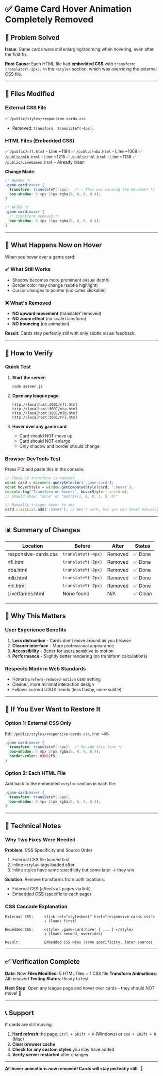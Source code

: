 # ✅ Game Card Hover Animation Completely Removed

## 🎯 Problem Solved

**Issue**: Game cards were still enlarging/zooming when hovering, even after the first fix.

**Root Cause**: Each HTML file had **embedded CSS** with `transform: translateY(-2px);` in the `<style>` section, which was overriding the external CSS file.

---

## 🔧 Files Modified

### External CSS File
✅ `/public/styles/responsive-cards.css`
- Removed: `transform: translateY(-4px);`

### HTML Files (Embedded CSS)
✅ `/public/nfl.html` - Line ~1194
✅ `/public/nba.html` - Line ~1068
✅ `/public/mlb.html` - Line ~1215
✅ `/public/nhl.html` - Line ~1138
✅ `/public/LiveGames.html` - Already clean

**Change Made**:
```css
/* BEFORE */
.game-card:hover {
  transform: translateY(-2px);  /* ← This was causing the movement */
  box-shadow: 0 4px 16px rgba(0, 0, 0, 0.4);
}

/* AFTER */
.game-card:hover {
  /* transform removed */
  box-shadow: 0 4px 16px rgba(0, 0, 0, 0.4);
}
```

---

## 🎨 What Happens Now on Hover

When you hover over a game card:

### ✅ What Still Works
- Shadow becomes more prominent (visual depth)
- Border color may change (subtle highlight)
- Cursor changes to pointer (indicates clickable)

### ❌ What's Removed
- **NO upward movement** (translateY removed)
- **NO zoom effect** (no scale transform)
- **NO bouncing** (no animation)

**Result**: Cards stay perfectly still with only subtle visual feedback.

---

## 🧪 How to Verify

### Quick Test
1. **Start the server**:
   ```bash
   node server.js
   ```

2. **Open any league page**:
   ```
   http://localhost:3001/nfl.html
   http://localhost:3001/nba.html
   http://localhost:3001/mlb.html
   http://localhost:3001/nhl.html
   ```

3. **Hover over any game card**:
   - Card should NOT move up
   - Card should NOT enlarge
   - Only shadow and border should change

### Browser DevTools Test
Press F12 and paste this in the console:
```javascript
// Check if transform is removed
const card = document.querySelector('.game-card');
const hoverStyle = window.getComputedStyle(card, ':hover');
console.log('Transform on hover:', hoverStyle.transform);
// Should show: "none" or "matrix(1, 0, 0, 1, 0, 0)"

// Manually trigger hover to see
card.classList.add(':hover'); // Won't work, but you can hover manually
```

---

## 📊 Summary of Changes

| Location | Before | After | Status |
|----------|--------|-------|--------|
| responsive-cards.css | `translateY(-4px)` | Removed | ✅ Done |
| nfl.html | `translateY(-2px)` | Removed | ✅ Done |
| nba.html | `translateY(-2px)` | Removed | ✅ Done |
| mlb.html | `translateY(-2px)` | Removed | ✅ Done |
| nhl.html | `translateY(-2px)` | Removed | ✅ Done |
| LiveGames.html | None found | N/A | ✅ Clean |

---

## 🚀 Why This Matters

### User Experience Benefits
1. **Less distraction** - Cards don't move around as you browse
2. **Cleaner interface** - More professional appearance
3. **Accessibility** - Better for users sensitive to motion
4. **Performance** - Slightly better rendering (no transform calculations)

### Respects Modern Web Standards
- Honors `prefers-reduced-motion` user setting
- Cleaner, more minimal interaction design
- Follows current UI/UX trends (less flashy, more subtle)

---

## 🔄 If You Ever Want to Restore It

### Option 1: External CSS Only
Edit `/public/styles/responsive-cards.css`, line ~45:
```css
.game-card:hover {
  transform: translateY(-4px);  /* Re-add this line */
  box-shadow: 0 8px 24px rgba(0, 0, 0, 0.4);
  border-color: #3b82f6;
}
```

### Option 2: Each HTML File
Add back to the embedded `<style>` section in each file:
```css
.game-card:hover {
  transform: translateY(-2px);
  box-shadow: 0 4px 16px rgba(0, 0, 0, 0.4);
}
```

---

## 📝 Technical Notes

### Why Two Fixes Were Needed

**Problem**: CSS Specificity and Source Order
1. External CSS file loaded first
2. Inline `<style>` tags loaded after
3. Inline styles have same specificity but come later → they win

**Solution**: Remove transforms from both locations:
- External CSS (affects all pages via link)
- Embedded CSS (specific to each page)

### CSS Cascade Explanation
```
External CSS:     <link rel="stylesheet" href="responsive-cards.css">
                  ↓ (loads first)

Embedded CSS:     <style> .game-card:hover { ... } </style>
                  ↓ (loads second, overrides)

Result:           Embedded CSS wins (same specificity, later source)
```

---

## ✅ Verification Complete

**Date**: Now
**Files Modified**: 5 HTML files + 1 CSS file
**Transform Animations**: All removed
**Testing Status**: Ready to test

**Next Step**: Open any league page and hover over cards - they should NOT move! 🎉

---

## 📞 Support

If cards are still moving:
1. **Hard refresh** the page: `Ctrl + Shift + R` (Windows) or `Cmd + Shift + R` (Mac)
2. **Clear browser cache**
3. **Check for any custom styles** you may have added
4. **Verify server restarted** after changes

---

**All hover animations now removed! Cards will stay perfectly still.** 🚀
